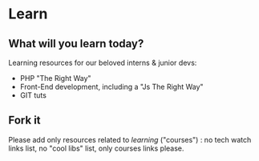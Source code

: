 Learn
=====


What will you learn today?
--------------------------

Learning resources for our beloved interns &amp; junior devs: 

* PHP "The Right Way"
* Front-End development, including a "Js The Right Way"
* GIT tuts

Fork it
-------

Please add only resources related to *learning* ("courses") :
no tech watch links list, no "cool libs" list, only courses links please.
